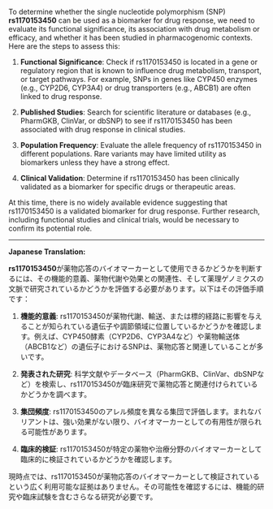 To determine whether the single nucleotide polymorphism (SNP) **rs1170153450** can be used as a biomarker for drug response, we need to evaluate its functional significance, its association with drug metabolism or efficacy, and whether it has been studied in pharmacogenomic contexts. Here are the steps to assess this:

1. **Functional Significance**: Check if rs1170153450 is located in a gene or regulatory region that is known to influence drug metabolism, transport, or target pathways. For example, SNPs in genes like CYP450 enzymes (e.g., CYP2D6, CYP3A4) or drug transporters (e.g., ABCB1) are often linked to drug response.

2. **Published Studies**: Search for scientific literature or databases (e.g., PharmGKB, ClinVar, or dbSNP) to see if rs1170153450 has been associated with drug response in clinical studies.

3. **Population Frequency**: Evaluate the allele frequency of rs1170153450 in different populations. Rare variants may have limited utility as biomarkers unless they have a strong effect.

4. **Clinical Validation**: Determine if rs1170153450 has been clinically validated as a biomarker for specific drugs or therapeutic areas.

At this time, there is no widely available evidence suggesting that rs1170153450 is a validated biomarker for drug response. Further research, including functional studies and clinical trials, would be necessary to confirm its potential role.

---

**Japanese Translation:**

**rs1170153450**が薬物応答のバイオマーカーとして使用できるかどうかを判断するには、その機能的意義、薬物代謝や効果との関連性、そして薬理ゲノミクスの文脈で研究されているかどうかを評価する必要があります。以下はその評価手順です：

1. **機能的意義**: rs1170153450が薬物代謝、輸送、または標的経路に影響を与えることが知られている遺伝子や調節領域に位置しているかどうかを確認します。例えば、CYP450酵素（CYP2D6、CYP3A4など）や薬物輸送体（ABCB1など）の遺伝子におけるSNPは、薬物応答と関連していることが多いです。

2. **発表された研究**: 科学文献やデータベース（PharmGKB、ClinVar、dbSNPなど）を検索し、rs1170153450が臨床研究で薬物応答と関連付けられているかどうかを調べます。

3. **集団頻度**: rs1170153450のアレル頻度を異なる集団で評価します。まれなバリアントは、強い効果がない限り、バイオマーカーとしての有用性が限られる可能性があります。

4. **臨床的検証**: rs1170153450が特定の薬物や治療分野のバイオマーカーとして臨床的に検証されているかどうかを確認します。

現時点では、rs1170153450が薬物応答のバイオマーカーとして検証されているという広く利用可能な証拠はありません。その可能性を確認するには、機能的研究や臨床試験を含むさらなる研究が必要です。
